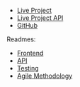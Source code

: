 <!-- _navbar.md -->
* [Live Project](http://odyssey.lauriecrean.dev)
* [Live Project API](http://odyssey.lauriecrean.dev/api/)
* [GitHub](http://placeholder.com$$$$$$$)


Readmes:
* [Frontend](/frontend.md)
* [API](/api.md)
* [Testing](/testing.md)
* [Agile Methodology](/agile-methodology.md)

  
<style>
  .sidebar-nav a,
  .app-nav a {
    color: white !important;
  }
  .app-nav {
    position: sticky !important;
    background-color: var(--mono-base);
    padding: 15px;
    top: 0px;
  }
</style>